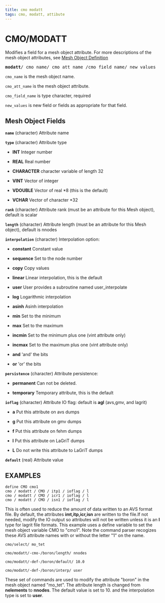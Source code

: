 ```yaml
---
title: cmo modatt 
tags: cmo, modatt, attibute
---
```


# CMO/MODATT

Modifies a field for a mesh object attribute.
For more descriptions of the mesh object attributes, see [Mesh Object Definition](docs/meshobject.md)

<pre>
<b>modatt</b>/ cmo_name/ cmo_att_name /cmo_field_name/ new_values
</pre>


`cmo_name` is the mesh object name. 

`cmo_att_name` is the mesh object attribute. 

`cmo_field_name` is type character, required

`new_values` is new field or fields as appropriate for that field. 



## Mesh Object Fields


**`name`**            (character) Attribute name


**`type`**            (character) Attribute type

- **INT** Integer number

- **REAL**  Real number

- **CHARACTER**  character variable of length 32

- **VINT**  Vector of integer

- **VDOUBLE**  Vector of real *8 (this is the default)

- **VCHAR**  Vector of character *32



**`rank`**            (character) Attribute rank (must be an attribute for this Mesh object), default is scalar


**`length`**          (character) Attribute length (must be an attribute for this Mesh object), default is nnodes


**`interpolation`**    (character) Interpolation option:

- **constant**        Constant value

- **sequence**        Set to the node number

- **copy**           Copy values

- **linear**       Linear interpolation, this is the default

- **user**           User provides a subroutine named user_interpolate

- **log**             Logarithmic interpolation

- **asinh**           Asinh interpolation

- **min**           Set to the minimum

- **max**              Set to the maximum

- **incmin**           Set to the minimum plus one (vint attribute only)

- **incmax**           Set to the maximum plus one (vint attribute only)

- **and**              'and' the bits

- **or**             'or' the bits



**`persistence`**      (character) Attribute persistence:

- **permanent**       Can not be deleted.

- **temporary**        Temporary attribute, this is the default



**`ioflag`**         (character) Attribute IO flag: default is **agl** (avs,gmv, and lagrit)

- **a**                Put this attribute on avs dumps

- **g**                Put this attribute on gmv dumps

- **f**                 Put this attribute on fehm dumps

- **l**                 Put this attribute on LaGriT dumps

- **L**                 Do not write this attribute to LaGriT dumps


**`default`**          (real) Attribute value




## EXAMPLES

```
define CMO cmo1
cmo / modatt / CMO / itp1 / ioflag / l
cmo / modatt / CMO / icr1 / ioflag / l
cmo / modatt / CMO / isn1 / ioflag / l
```
This is often used to reduce the amount of data written to an AVS format file. By default, the attributes **imt,itp,icr,isn** are written to the file.If not needed, modify the IO output so attributes will not be written unless it is an **l** type for lagrit file formats.
This example uses a define variable to set the mesh object variable CMO to "cmo1". Note the command parser recogizes these AVS attribute names with or without the letter "1" on the name.


```
cmo/select/ mo_tet

cmo/modatt/-cmo-/boron/length/ nnodes

cmo/modatt/-def-/boron/default/ 10.0

cmo/modatt/-def-/boron/interp/ user
```
These set of commands are used to modify the attribute "boron" in the mesh object named "mo_tet". 
The attribute length is changed from **nelements** to **nnodes**. The default value is set to 10. and the interpolation type is set to **user**.

